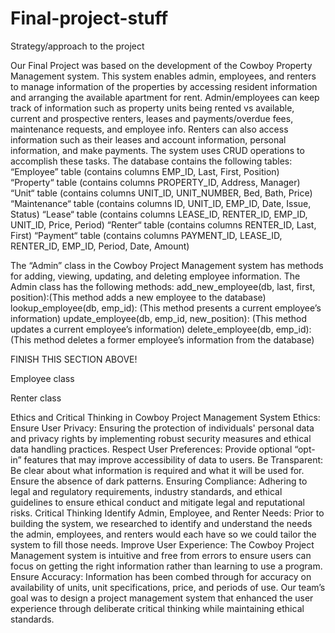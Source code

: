 # Final-project-stuff

Strategy/approach to the project

Our Final Project was based on the development of the Cowboy Property Management system. This system enables admin, employees, and renters to manage information of the properties by accessing resident information and arranging the available apartment for rent. Admin/employees can keep track of information such as property units being rented vs available, current and prospective renters, leases and payments/overdue fees, maintenance requests, and employee info. Renters can also access information such as their leases and account information, personal information, and make payments. The system uses CRUD operations to accomplish these tasks.
The database contains the following tables:
“Employee” table (contains columns EMP_ID, Last, First, Position)
“Property“ table (contains columns PROPERTY_ID, Address, Manager)
“Unit“ table (contains columns UNIT_ID, UNIT_NUMBER, Bed, Bath, Price)
“Maintenance“ table (contains columns ID, UNIT_ID, EMP_ID, Date, Issue, Status)
“Lease“ table (contains columns LEASE_ID, RENTER_ID, EMP_ID, UNIT_ID, Price, Period)
“Renter“ table (contains columns RENTER_ID, Last, First)
“Payment“ table (contains columns PAYMENT_ID, LEASE_ID, RENTER_ID, EMP_ID, Period, Date, Amount)



The “Admin” class  in the Cowboy Project Management system has methods for adding, viewing, updating, and deleting employee information. 
The Admin class has the following methods:
add_new_employee(db, last, first, position):(This method adds a new employee to the database)
lookup_employee(db, emp_id): (This method presents a current employee’s information)
update_employee(db, emp_id, new_position): (This method updates a current employee’s information)
delete_employee(db, emp_id): (This method deletes a former employee’s information from the database)


FINISH THIS SECTION ABOVE!


Employee class


Renter class


Ethics and Critical Thinking in Cowboy Project Management System
Ethics:
Ensure User Privacy: Ensuring the protection of individuals' personal data and privacy rights by implementing robust security measures and ethical data handling practices.
Respect User Preferences: Provide optional “opt-in” features that may improve accessibility of data to users.
Be Transparent: Be clear about what information is required and what it will be used for. Ensure the absence of dark patterns.
Ensuring Compliance: Adhering to legal and regulatory requirements, industry standards, and ethical guidelines to ensure ethical conduct and mitigate legal and reputational risks.
Critical Thinking
Identify Admin, Employee, and Renter Needs: Prior to building the system, we researched to identify and understand the needs the admin, employees, and renters would each have so we could tailor the system to fill those needs.
Improve User Experience: The Cowboy Project Management system is intuitive and free from errors to ensure users can focus on getting the right information rather than learning to use a program.
Ensure Accuracy: Information has been combed through for accuracy on availability of units, unit specifications, price, and periods of use. 
Our team’s goal was to design a project management system that enhanced the user experience through deliberate critical thinking while maintaining ethical standards.


